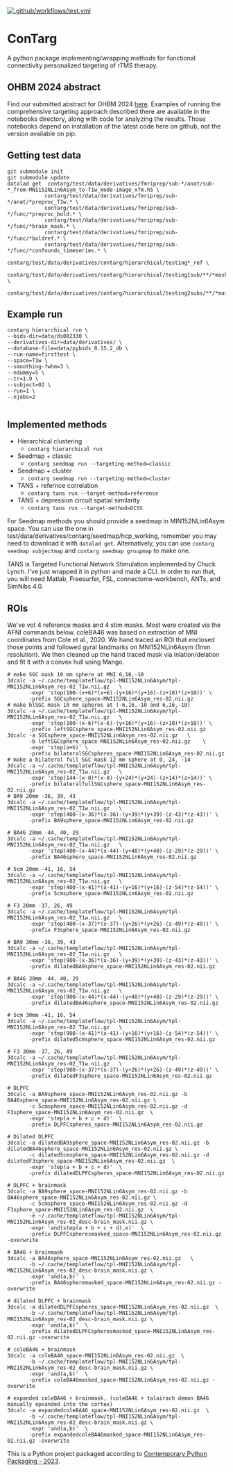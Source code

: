 [![.github/workflows/test.yml](https://github.com/nih-fmrif/contarg/actions/workflows/test.yml/badge.svg?branch=main)](https://github.com/nih-fmrif/contarg/actions/workflows/test.yml)

# ConTarg

A python package implementing/wrapping methods for functional connectivity personalized targeting of rTMS therapy.

## OHBM 2024 abstract
Find our submitted abstract for OHBM 2024 [here](https://docs.google.com/document/d/1eqzuqUSnhQjKbrALGUc8Ikuy8HfuqrwwD8nI_nxANHo/edit).
Examples of running the comprehensive targeting approach described there are available in the notebooks directory,
along with code for analyzing the results. Those notebooks depend on installation of the latest code here on github, not
the version available on pip.

## Getting test data
```commandline
git submodule init
git submodule update
datalad get  contarg/test/data/derivatives/fmriprep/sub-*/anat/sub-*_from-MNI152NLin6Asym_to-T1w_mode-image_xfm.h5 \ 
            contarg/test/data/derivatives/fmriprep/sub-*/anat/*preproc_T1w.* \
            contarg/test/data/derivatives/fmriprep/sub-*/func/*preproc_bold.* \
            contarg/test/data/derivatives/fmriprep/sub-*/func/*brain_mask.* \
            contarg/test/data/derivatives/fmriprep/sub-*/func/*boldref.* \
            contarg/test/data/derivatives/fmriprep/sub-*/func/*confounds_timeseries.* \
            contarg/test/data/derivatives/contarg/hierarchical/testing*_ref \
            contarg/test/data/derivatives/contarg/hierarchical/testing1sub/**/*mask.nii.gz \
            contarg/test/data/derivatives/contarg/hierarchical/testing2subs/**/*mask.nii.gz 
```


## Example run
```commandline
contarg hierarchical run \
--bids-dir=data/ds002330 \
--derivatives-dir=data/derivatives/ \
--database-file=data/pybids_0.15.2_db \
--run-name=firsttest \
--space=T1w \
--smoothing-fwhm=3 \
--ndummy=5 \
--tr=1.9 \
--subject=02 \
--run=1 \
--njobs=2


```

## Implemented methods
* Hierarchical clustering
    *   `contarg hierarchical run`
* Seedmap + classic
    *   `contarg seedmap run --targeting-method=classic`
* Seedmap + cluster
    *   `contarg seedmap run --targeting-method=cluster`
* TANS + refernce correlation
    *   `contarg tans run --target-method=reference`
* TANS + depression circuit spatial similarity 
    *   `contarg tans run --target-method=DCSS`

For Seedmap methods you should provide a seedmap in MIN152NLin6Asym space.
You can use the one in test/data/derivatives/contarg/seedmap/hcp_working, 
remember you may need to download it with `datalad get`. 
Alternatively, you can use `contarg seedmap subjectmap` and `contarg seedmap groupmap` to make one.

TANS is Targeted Functional Network Stimulation implemented by Chuck Lynch. I've just wrapped it in python and made a 
CLI. In order to run that, you will need Matlab, Freesurfer, FSL, connectome-workbench, ANTs, and SimNibs 4.0.

## ROIs
We've vot 4 reference masks and 4 stim masks. Most were created via the AFNI commands below. coleBA46 was based on extraction of MNI 
coordinates from Cole et al., 2020. We hand traced an ROI that enclosed those points and followed gyral landmarks on 
MNI152NLin6Asym (1mm resolution). We then cleaned up the hand traced mask via inlation/delation and fit it with a convex
hull using Mango. 
```commandline
# make SGC mask 10 mm sphere at MNI 6,16,-10
3dcalc -a ~/.cache/templateflow/tpl-MNI152NLin6Asym/tpl-MNI152NLin6Asym_res-02_T1w.nii.gz   \
       -expr 'step(100-(x+6)*(x+6)-(y+16)*(y+16)-(z+10)*(z+10))' \
       -prefix SGCsphere_space-MNI152NLin6Asym_res-02.nii.gz
# make blSGC mask 10 mm spheres at (-6,16,-10 and 6,16,-10)
3dcalc -a ~/.cache/templateflow/tpl-MNI152NLin6Asym/tpl-MNI152NLin6Asym_res-02_T1w.nii.gz   \
       -expr 'step(100-(x-6)*(x-6)-(y+16)*(y+16)-(z+10)*(z+10))' \
       -prefix leftSGCsphere_space-MNI152NLin6Asym_res-02.nii.gz
3dcalc -a SGCsphere_space-MNI152NLin6Asym_res-02.nii.gz   \
       -b leftSGCsphere_space-MNI152NLin6Asym_res-02.nii.gz    \
       -expr 'step(a+b)' \
       -prefix bilateralSGCspheres_space-MNI152NLin6Asym_res-02.nii.gz
# make a bilateral full SGC mask 12 mm sphere at 0, 24, -14
3dcalc -a ~/.cache/templateflow/tpl-MNI152NLin6Asym/tpl-MNI152NLin6Asym_res-02_T1w.nii.gz   \
       -expr 'step(144-(x-0)*(x-0)-(y+24)*(y+24)-(z+14)*(z+14))' \
       -prefix bilateralfullSGCsphere_space-MNI152NLin6Asym_res-02.nii.gz
# BA9 20mm -36, 39, 43
3dcalc -a ~/.cache/templateflow/tpl-MNI152NLin6Asym/tpl-MNI152NLin6Asym_res-02_T1w.nii.gz   \
       -expr 'step(400-(x-36)*(x-36)-(y+39)*(y+39)-(z-43)*(z-43))' \
       -prefix BA9sphere_space-MNI152NLin6Asym_res-02.nii.gz

# BA46 20mm -44, 40, 29
3dcalc -a ~/.cache/templateflow/tpl-MNI152NLin6Asym/tpl-MNI152NLin6Asym_res-02_T1w.nii.gz   \
       -expr 'step(400-(x-44)*(x-44)-(y+40)*(y+40)-(z-29)*(z-29))' \
       -prefix BA46sphere_space-MNI152NLin6Asym_res-02.nii.gz

# 5cm 20mm -41, 16, 54
3dcalc -a ~/.cache/templateflow/tpl-MNI152NLin6Asym/tpl-MNI152NLin6Asym_res-02_T1w.nii.gz   \
       -expr 'step(400-(x-41)*(x-41)-(y+16)*(y+16)-(z-54)*(z-54))' \
       -prefix 5cmsphere_space-MNI152NLin6Asym_res-02.nii.gz

# F3 20mm -37, 26, 49
3dcalc -a ~/.cache/templateflow/tpl-MNI152NLin6Asym/tpl-MNI152NLin6Asym_res-02_T1w.nii.gz   \
       -expr 'step(400-(x-37)*(x-37)-(y+26)*(y+26)-(z-49)*(z-49))' \
       -prefix F3sphere_space-MNI152NLin6Asym_res-02.nii.gz
       
# BA9 30mm -36, 39, 43
3dcalc -a ~/.cache/templateflow/tpl-MNI152NLin6Asym/tpl-MNI152NLin6Asym_res-02_T1w.nii.gz   \
       -expr 'step(900-(x-36)*(x-36)-(y+39)*(y+39)-(z-43)*(z-43))' \
       -prefix dilatedBA9sphere_space-MNI152NLin6Asym_res-02.nii.gz

# BA46 30mm -44, 40, 29
3dcalc -a ~/.cache/templateflow/tpl-MNI152NLin6Asym/tpl-MNI152NLin6Asym_res-02_T1w.nii.gz   \
       -expr 'step(900-(x-44)*(x-44)-(y+40)*(y+40)-(z-29)*(z-29))' \
       -prefix dilatedBA46sphere_space-MNI152NLin6Asym_res-02.nii.gz

# 5cm 30mm -41, 16, 54
3dcalc -a ~/.cache/templateflow/tpl-MNI152NLin6Asym/tpl-MNI152NLin6Asym_res-02_T1w.nii.gz   \
       -expr 'step(900-(x-41)*(x-41)-(y+16)*(y+16)-(z-54)*(z-54))' \
       -prefix dilated5cmsphere_space-MNI152NLin6Asym_res-02.nii.gz

# F3 30mm -37, 26, 49
3dcalc -a ~/.cache/templateflow/tpl-MNI152NLin6Asym/tpl-MNI152NLin6Asym_res-02_T1w.nii.gz   \
       -expr 'step(900-(x-37)*(x-37)-(y+26)*(y+26)-(z-49)*(z-49))' \
       -prefix dilatedF3sphere_space-MNI152NLin6Asym_res-02.nii.gz

# DLPFC
3dcalc -a BA9sphere_space-MNI152NLin6Asym_res-02.nii.gz -b BA46sphere_space-MNI152NLin6Asym_res-02.nii.gz \
       -c 5cmsphere_space-MNI152NLin6Asym_res-02.nii.gz -d F3sphere_space-MNI152NLin6Asym_res-02.nii.gz  \
       -expr 'step(a + b + c + d)'  \
       -prefix DLPFCspheres_space-MNI152NLin6Asym_res-02.nii.gz
       
# Dilated DLPFC
3dcalc -a dilatedBA9sphere_space-MNI152NLin6Asym_res-02.nii.gz -b dilatedBA46sphere_space-MNI152NLin6Asym_res-02.nii.gz \
       -c dilated5cmsphere_space-MNI152NLin6Asym_res-02.nii.gz -d dilatedF3sphere_space-MNI152NLin6Asym_res-02.nii.gz  \
       -expr 'step(a + b + c + d)'  \
       -prefix dilatedDLPFCspheres_space-MNI152NLin6Asym_res-02.nii.gz

# DLPFC + brainmask
3dcalc -a BA9sphere_space-MNI152NLin6Asym_res-02.nii.gz -b BA46sphere_space-MNI152NLin6Asym_res-02.nii.gz \
       -c 5cmsphere_space-MNI152NLin6Asym_res-02.nii.gz -d F3sphere_space-MNI152NLin6Asym_res-02.nii.gz  \
       -e ~/.cache/templateflow/tpl-MNI152NLin6Asym/tpl-MNI152NLin6Asym_res-02_desc-brain_mask.nii.gz \
       -expr 'and(step(a + b + c + d),e)'  \
       -prefix DLPFCspheresmasked_space-MNI152NLin6Asym_res-02.nii.gz -overwrite
       
# BA46 + brainmask
3dcalc -a BA46sphere_space-MNI152NLin6Asym_res-02.nii.gz   \
       -b ~/.cache/templateflow/tpl-MNI152NLin6Asym/tpl-MNI152NLin6Asym_res-02_desc-brain_mask.nii.gz \
       -expr 'and(a,b)' \
       -prefix BA46spheremasked_space-MNI152NLin6Asym_res-02.nii.gz -overwrite
       
# dilated DLPFC + brainmask
3dcalc -a dilatedDLPFCspheres_space-MNI152NLin6Asym_res-02.nii.gz  \
       -b ~/.cache/templateflow/tpl-MNI152NLin6Asym/tpl-MNI152NLin6Asym_res-02_desc-brain_mask.nii.gz \
       -expr 'and(a,b)'  \
       -prefix dilatedDLPFCspheresmasked_space-MNI152NLin6Asym_res-02.nii.gz -overwrite

# coleBA46 + brainmask
3dcalc -a coleBA46_space-MNI152NLin6Asym_res-02.nii.gz  \
       -b ~/.cache/templateflow/tpl-MNI152NLin6Asym/tpl-MNI152NLin6Asym_res-02_desc-brain_mask.nii.gz \
       -expr 'and(a,b)'  \
       -prefix coleBA46masked_space-MNI152NLin6Asym_res-02.nii.gz -overwrite
       
# expanded coleBA46 + brainmask, (coleBA46 + talairach demon BA46 manually epxanded into the cortex)
3dcalc -a expandedcoleBA46_space-MNI152NLin6Asym_res-02.nii.gz  \
       -b ~/.cache/templateflow/tpl-MNI152NLin6Asym/tpl-MNI152NLin6Asym_res-02_desc-brain_mask.nii.gz \
       -expr 'and(a,b)'  \
       -prefix expandedcoleBA46masked_space-MNI152NLin6Asym_res-02.nii.gz -overwrite
```


This is a Python project packaged according to [Contemporary Python Packaging - 2023][].

[Contemporary Python Packaging - 2023]: https://effigies.gitlab.io/posts/python-packaging-2023/

